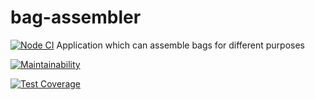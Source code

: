 # bag-assembler
[![Node CI](https://github.com/CookiesNCash/bag-assembler/actions/workflows/tests.yml/badge.svg)](https://github.com/CookiesNCash/bag-assembler/actions/workflows/tests.yml)
Application which can assemble bags for different purposes

[![Maintainability](https://api.codeclimate.com/v1/badges/b8a753fcde9c98e7f8d1/maintainability)](https://codeclimate.com/github/CookiesNCash/bag-assembler/maintainability)

[![Test Coverage](https://api.codeclimate.com/v1/badges/b8a753fcde9c98e7f8d1/test_coverage)](https://codeclimate.com/github/CookiesNCash/bag-assembler/test_coverage)
